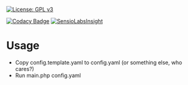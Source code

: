[![License: GPL v3](https://img.shields.io/badge/License-GPL%20v3-blue.svg)](https://www.gnu.org/licenses/gpl-3.0)

[![Codacy Badge](https://api.codacy.com/project/badge/Grade/354f5f8a337c4613a5204eecefedcfc5)](https://www.codacy.com/app/aurelien.riv/DBChecker?utm_source=github.com&amp;utm_medium=referral&amp;utm_content=aurelien-riv/DBChecker&amp;utm_campaign=Badge_Grade)
[![SensioLabsInsight](https://insight.sensiolabs.com/projects/c9fdb74e-2750-48e3-b011-5c6d73b7392c/small.png)](https://insight.sensiolabs.com/projects/c9fdb74e-2750-48e3-b011-5c6d73b7392c)

# Usage #
- Copy config.template.yaml to config.yaml (or something else, who cares?)
- Run main.php config.yaml
